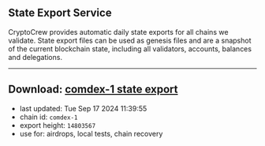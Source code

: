 ## State Export Service
CryptoCrew provides automatic daily state exports for all chains we validate. State export files can be used as genesis files and are a snapshot of the current blockchain state, including all validators, accounts, balances and delegations.

---
**Download: [comdex-1 state export](https://dl-eu2.ccvalidators.com/SERVICE/comdex/comdex-1_export_14803567.json)**
---

- last updated: Tue Sep 17 2024 11:39:55
- chain id: `comdex-1`
- export height: `14803567`
- use for: airdrops, local tests, chain recovery
